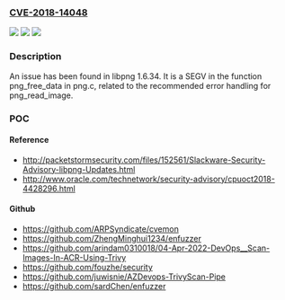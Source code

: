 ### [CVE-2018-14048](https://cve.mitre.org/cgi-bin/cvename.cgi?name=CVE-2018-14048)
![](https://img.shields.io/static/v1?label=Product&message=n%2Fa&color=blue)
![](https://img.shields.io/static/v1?label=Version&message=n%2Fa&color=blue)
![](https://img.shields.io/static/v1?label=Vulnerability&message=n%2Fa&color=brighgreen)

### Description

An issue has been found in libpng 1.6.34. It is a SEGV in the function png_free_data in png.c, related to the recommended error handling for png_read_image.

### POC

#### Reference
- http://packetstormsecurity.com/files/152561/Slackware-Security-Advisory-libpng-Updates.html
- http://www.oracle.com/technetwork/security-advisory/cpuoct2018-4428296.html

#### Github
- https://github.com/ARPSyndicate/cvemon
- https://github.com/ZhengMinghui1234/enfuzzer
- https://github.com/arindam0310018/04-Apr-2022-DevOps__Scan-Images-In-ACR-Using-Trivy
- https://github.com/fouzhe/security
- https://github.com/juwisnie/AZDevops-TrivyScan-Pipe
- https://github.com/sardChen/enfuzzer

